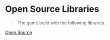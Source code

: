 # Open Source Libraries

> The game build with the following libraries.

[Open Source](../../share/open-source.md ':include')